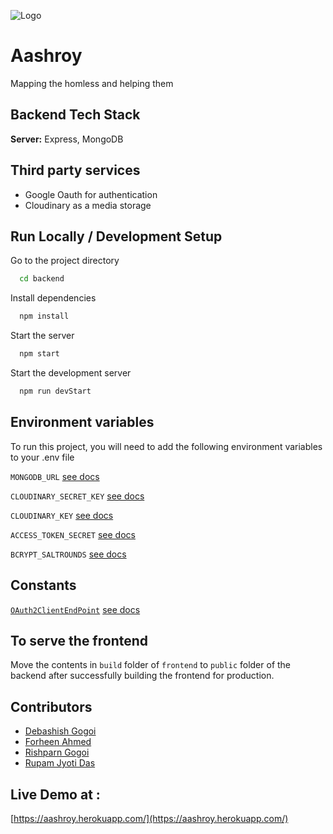 ![Logo](https://res.cloudinary.com/rupamcloud/image/upload/v1632588318/logo512_vkauoz.png)

# Aashroy

Mapping the homless and helping them

## Backend Tech Stack

**Server:** Express, MongoDB

## Third party services

- Google Oauth for authentication
- Cloudinary as a media storage

## Run Locally / Development Setup

Go to the project directory

```bash
  cd backend
```

Install dependencies

```bash
  npm install
```

Start the server

```bash
  npm start
```

Start the development server

```bash
  npm run devStart
```

## Environment variables

To run this project, you will need to add the following environment variables to your .env file

`MONGODB_URL` [see docs](https://docs.mongodb.com/manual/reference/connection-string/)

`CLOUDINARY_SECRET_KEY` [see docs](https://cloudinary.com/documentation/how_to_integrate_cloudinary)

`CLOUDINARY_KEY` [see docs](https://cloudinary.com/documentation/how_to_integrate_cloudinary)

`ACCESS_TOKEN_SECRET` [see docs](https://www.npmjs.com/package/jsonwebtoken)

`BCRYPT_SALTROUNDS` [see docs](https://www.npmjs.com/package/bcrypt)

## Constants

[`OAuth2ClientEndPoint`](routes/auth/generalUserAuth.js) [see docs](https://developers.google.com/identity/protocols/oauth2)

## To serve the frontend

Move the contents in `build` folder of `frontend` to `public` folder of the backend after successfully building the frontend for production.

## Contributors

- [Debashish Gogoi](https://github.com/Devzard)
- [Forheen Ahmed](https://github.com/Forheen)
- [Rishparn Gogoi](https://github.com/RG-404)
- [Rupam Jyoti Das](https://github.com/rupam2001)

## Live Demo at :

[https://aashroy.herokuapp.com/](https://aashroy.herokuapp.com/)
